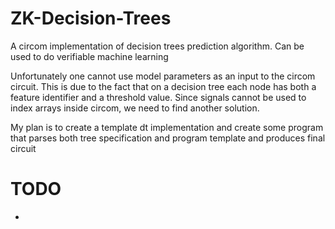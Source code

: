 # ZK-Decision-Trees

A circom  implementation of decision trees prediction algorithm. Can be used to do verifiable machine learning

Unfortunately one cannot use model parameters as an input to the circom circuit. This is due to the fact that on a decision tree each node has both a feature identifier and a threshold value. Since signals cannot be used to index arrays inside circom, we need to find another solution.

My plan is to create a template dt implementation and create some program that parses both tree specification and program template and produces final circuit

# TODO 
* 
